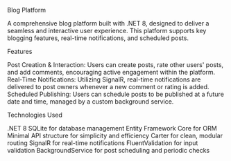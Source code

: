 Blog Platform

A comprehensive blog platform built with .NET 8, designed to deliver a seamless and interactive user experience. This platform supports key blogging features, real-time notifications, and scheduled posts.

Features

Post Creation & Interaction: Users can create posts, rate other users' posts, and add comments, encouraging active engagement within the platform.
Real-Time Notifications: Utilizing SignalR, real-time notifications are delivered to post owners whenever a new comment or rating is added.
Scheduled Publishing: Users can schedule posts to be published at a future date and time, managed by a custom background service.

Technologies Used

.NET 8
SQLite for database management
Entity Framework Core for ORM
Minimal API structure for simplicity and efficiency
Carter for clean, modular routing
SignalR for real-time notifications
FluentValidation for input validation
BackgroundService for post scheduling and periodic checks
